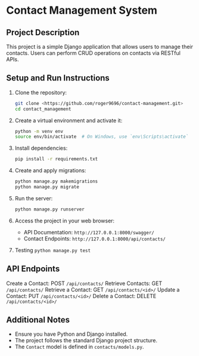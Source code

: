 # Contact Management System

## Project Description
This project is a simple Django application that allows users to manage their contacts. Users can perform CRUD operations on contacts via RESTful APIs.

## Setup and Run Instructions

1. Clone the repository:
    ```bash
    git clone <https://github.com/roger9696/contact-management.git>
    cd contact_management
    ```

2. Create a virtual environment and activate it:
    ```bash
    python -m venv env
    source env/bin/activate  # On Windows, use `env\Scripts\activate`
    ```

3. Install dependencies:
    ```bash
    pip install -r requirements.txt
    ```

4. Create and apply migrations:
    ```bash
    python manage.py makemigrations
    python manage.py migrate
    ```

5. Run the server:
    ```bash
    python manage.py runserver
    ```

6. Access the project in your web browser:
    - API Documentation: `http://127.0.0.1:8000/swagger/`
    - Contact Endpoints: `http://127.0.0.1:8000/api/contacts/`

7. Testing
   `python manage.py test`


## API Endpoints
Create a Contact: POST `/api/contacts/`
Retrieve Contacts: GET `/api/contacts/`
Retrieve a Contact: GET `/api/contacts/<id>/`
Update a Contact: PUT `/api/contacts/<id>/`
Delete a Contact: DELETE `/api/contacts/<id>/`

## Additional Notes
- Ensure you have Python and Django installed.
- The project follows the standard Django project structure.
- The `Contact` model is defined in `contacts/models.py`.

